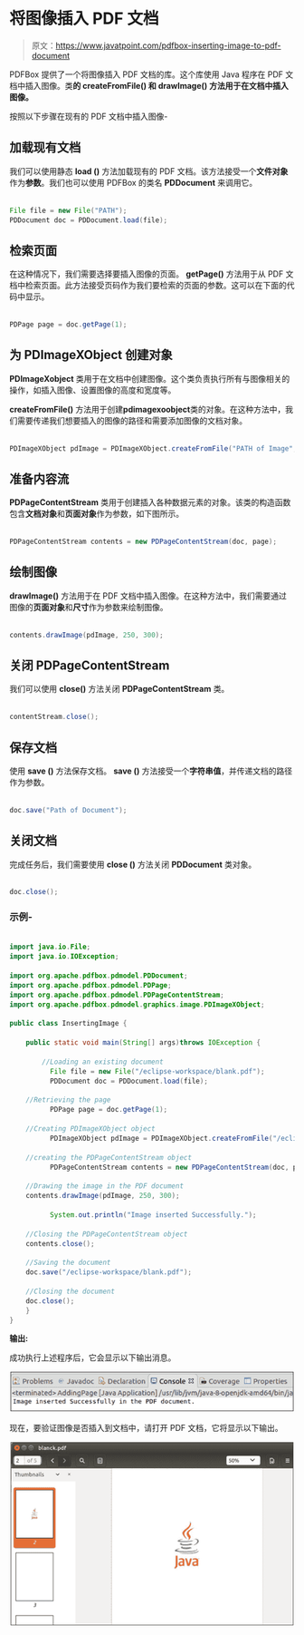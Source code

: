 # 将图像插入 PDF 文档

> 原文：<https://www.javatpoint.com/pdfbox-inserting-image-to-pdf-document>

PDFBox 提供了一个将图像插入 PDF 文档的库。这个库使用 Java 程序在 PDF 文档中插入图像。类**的 **createFromFile()** 和 **drawImage()** 方法用于在文档中插入图像。**

按照以下步骤在现有的 PDF 文档中插入图像-

## 加载现有文档

我们可以使用静态 **load ()** 方法加载现有的 PDF 文档。该方法接受一个**文件对象**作为**参数**。我们也可以使用 PDFBox 的类名 **PDDocument** 来调用它。

```java

File file = new File("PATH"); 
PDDocument doc = PDDocument.load(file); 

```

## 检索页面

在这种情况下，我们需要选择要插入图像的页面。 **getPage()** 方法用于从 PDF 文档中检索页面。此方法接受页码作为我们要检索的页面的参数。这可以在下面的代码中显示。

```java

PDPage page = doc.getPage(1);

```

## 为 PDImageXObject 创建对象

**PDImageXobject** 类用于在文档中创建图像。这个类负责执行所有与图像相关的操作，如插入图像、设置图像的高度和宽度等。

**createFromFile()** 方法用于创建**pdimagexoobject**类的对象。在这种方法中，我们需要传递我们想要插入的图像的路径和需要添加图像的文档对象。

```java

PDImageXObject pdImage = PDImageXObject.createFromFile("PATH of Image",doc);

```

## 准备内容流

**PDPageContentStream** 类用于创建插入各种数据元素的对象。该类的构造函数包含**文档对象**和**页面对象**作为参数，如下图所示。

```java

PDPageContentStream contents = new PDPageContentStream(doc, page);

```

## 绘制图像

**drawImage()** 方法用于在 PDF 文档中插入图像。在这种方法中，我们需要通过图像的**页面对象**和**尺寸**作为参数来绘制图像。

```java

contents.drawImage(pdImage, 250, 300);

```

## 关闭 PDPageContentStream

我们可以使用 **close()** 方法关闭 **PDPageContentStream** 类。

```java

contentStream.close();

```

## 保存文档

使用 **save ()** 方法保存文档。 **save ()** 方法接受一个**字符串值**，并传递文档的路径作为参数。

```java

doc.save("Path of Document");

```

## 关闭文档

完成任务后，我们需要使用 **close ()** 方法关闭 **PDDocument** 类对象。

```java

doc.close();

```

### 示例-

```java

import java.io.File;
import java.io.IOException;

import org.apache.pdfbox.pdmodel.PDDocument; 
import org.apache.pdfbox.pdmodel.PDPage;
import org.apache.pdfbox.pdmodel.PDPageContentStream;
import org.apache.pdfbox.pdmodel.graphics.image.PDImageXObject;

public class InsertingImage {

	public static void main(String[] args)throws IOException {

		//Loading an existing document 
	      File file = new File("/eclipse-workspace/blank.pdf");
	      PDDocument doc = PDDocument.load(file);

	//Retrieving the page
	      PDPage page = doc.getPage(1);

	//Creating PDImageXObject object
	      PDImageXObject pdImage = PDImageXObject.createFromFile("/eclipse-workspace/java.jpeg",doc);

	//creating the PDPageContentStream object
	      PDPageContentStream contents = new PDPageContentStream(doc, page);

	//Drawing the image in the PDF document
	contents.drawImage(pdImage, 250, 300);

	      System.out.println("Image inserted Successfully.");

	//Closing the PDPageContentStream object
	contents.close();		

	//Saving the document
	doc.save("/eclipse-workspace/blank.pdf");

	//Closing the document
	doc.close();
	}
}

```

**输出:**

成功执行上述程序后，它会显示以下输出消息。

![PDFBox Inserting Image To PDF Document](img/8f80747119a43c0d1496c0153161e7f8.png)

现在，要验证图像是否插入到文档中，请打开 PDF 文档，它将显示以下输出。

![PDFBox Inserting Image To PDF Document](img/1b25f8f72bef49194936678a416a22a0.png)